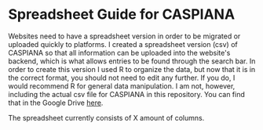 # Spreadsheet Guide for CASPIANA
Websites need to have a spreadsheet version in order to be migrated or uploaded quickly to platforms. I created a spreadsheet version (csv) of CASPIANA so that all information can be uploaded into the website's backend, which is what allows entries to be found through the search bar. In order to create this version I used R to organize the data, but now that it is in the correct format, you should not need to edit any further. If you do, I would recommend R for general data manipulation. I am not, however, including the actual csv file for CASPIANA in this repository. You can find that in the Google Drive [here](https://docs.google.com/spreadsheets/d/1NHbX0fnF3CA1h0DvPacjhI9kU9f8bhYX/edit#gid=1506660950). 

The spreadsheet currently consists of X amount of columns. 

